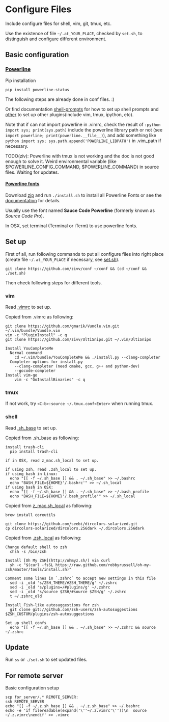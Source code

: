 # Configure Files

Include configure files for shell, vim, git, tmux, etc.

Use the existence of file `~/.at_YOUR_PLACE`, checked by `set.sh`, to distinguish and configure different environment.

## Basic configuration

### [Powerline](https://github.com/powerline/powerline)

Pip installation

    pip install powerline-status

The following steps are already done in conf files. :)

Or find documentation [shell-prompts](https://powerline.readthedocs.org/en/master/usage/shell-prompts.html) for how to set up shell prompts and [other](https://powerline.readthedocs.org/en/master/usage/other.html) to set up other plugins(include vim, tmux, ipython, etc).

Note that if can not import powerline in .vimrc, check the result of `:python import sys; print(sys.path)` include the powerline library path or not (see `import powerline; print(powerline.__file__)`), and add something like `python import sys; sys.path.append('POWERLINE_LIBPATH')` in .vim_path if necessary.

TODO(ziv): Powerline with tmux is not working and the doc is not good enough to solve it. Weird environmental variable (like $POWERLINE\_CONFIG\_COMMAND, $POWERLINE\_COMMAND) in source files. Waiting for updates.

#### [Powerline fonts](https://github.com/powerline/fonts)

Download [zip](https://github.com/powerline/fonts/archive/master.zip) and run `./install.sh` to install all Powerline Fonts or see the [documentation](https://powerline.readthedocs.org/en/latest/installation/linux.html#font-installation) for details.

Usually use the font named **Sauce Code Powerline** (formerly known as *Source Code Pro*).

In OSX, set terminal (Terminal or iTerm) to use powerline fonts.

## Set up

First of all, run following commands to put all configure files into right place (create file `~/.at_YOUR_PLACE` if necessary, see [set.sh](set.sh)).

    git clone https://github.com/zivv/conf ~/conf && (cd ~/conf && ./set.sh)

Then check following steps for different tools.

### vim

Read [.vimrc](.vimrc) to set up.

Copied from .vimrc as following:

    git clone https://github.com/gmarik/Vundle.vim.git ~/.vim/bundle/Vundle.vim
    vim -c "PluginInstall" -c q
    git clone https://github.com/zivv/UltiSnips.git ~/.vim/UltiSnips

    Install YouCompleteMe
      Normal command
        cd ~/.vim/bundle/YouCompleteMe && ./install.py --clang-completer
      Completer options for install.py
        --clang-completer (need cmake, gcc, g++ and python-dev)
        --gocode-completer
    Install vim-go
        vim -c "GoInstallBinaries" -c q


### tmux

If not work, try `<C-b>:source ~/.tmux.conf<Enter>` when running tmux.

### shell

Read [.sh\_base](.sh\_base) to set up.

Copied from .sh\_base as following:

    install trash-cli
      pip install trash-cli

    if in OSX, read z_mac.sh_local to set up.

    if using zsh, read .zsh_local to set up.
    if using bash in Linux:
      echo "[[ -f ~/.sh_base ]] && . ~/.sh_base" >> ~/.bashrc
      echo "BASH_FILE=${HOME}'/.bashrc'" >> ~/.sh_local
    if using bash in OSX:
      echo "[[ -f ~/.sh_base ]] && . ~/.sh_base" >> ~/.bash_profile
      echo "BASH_FILE=${HOME}'/.bash_profile'" >> ~/.sh_local

Copied from [z\_mac.sh\_local](z\_mac.sh\_local) as following:

    brew install coreutils

    git clone https://github.com/seebi/dircolors-solarized.git
    cp dircolors-solarized/dircolors.256dark ~/.dircolors.256dark

Copied from [.zsh\_local](.zsh\_local) as following:

    Change default shell to zsh
      chsh -s /bin/zsh

    Install [Oh My ZSH](http://ohmyz.sh/) via curl
      sh -c "$(curl -fsSL https://raw.github.com/robbyrussell/oh-my-zsh/master/tools/install.sh)"

    Comment some lines in `.zshrc` to accept new settings in this file
      sed -i _old 's/ZSH_THEME/#ZSH_THEME/g' ~/.zshrc
      sed -i _old 's/plugins=/#plugins/g' ~/.zshrc
      sed -i _old 's/source $ZSH/#source $ZSH/g' ~/.zshrc
      t ~/.zshrc_old

    Install Fish-like autosuggestions for zsh
      git clone git://github.com/zsh-users/zsh-autosuggestions $ZSH_CUSTOM/plugins/zsh-autosuggestions

    Set up shell confs
      echo "[[ -f ~/.sh_base ]] && . ~/.sh_base" >> ~/.zshrc && source ~/.zshrc


## Update

Run `ss` or `./set.sh` to set updated files.

## For remote server

Basic configuration setup

    scp for_server/.* REMOTE_SERVER:
    ssh REMOTE_SERVER
    echo "[[ -f ~/.z.sh_base ]] && . ~/.z.sh_base" >> ~/.bashrc
    echo -e 'if filereadable(expand('\''~/.z.vimrc'\''))\n  source ~/.z.vimrc\nendif' >> .vimrc
